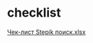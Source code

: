 # checklist
[Чек-лист Stepik поиск.xlsx](https://github.com/user-attachments/files/16641130/-.Stepik.xlsx)

